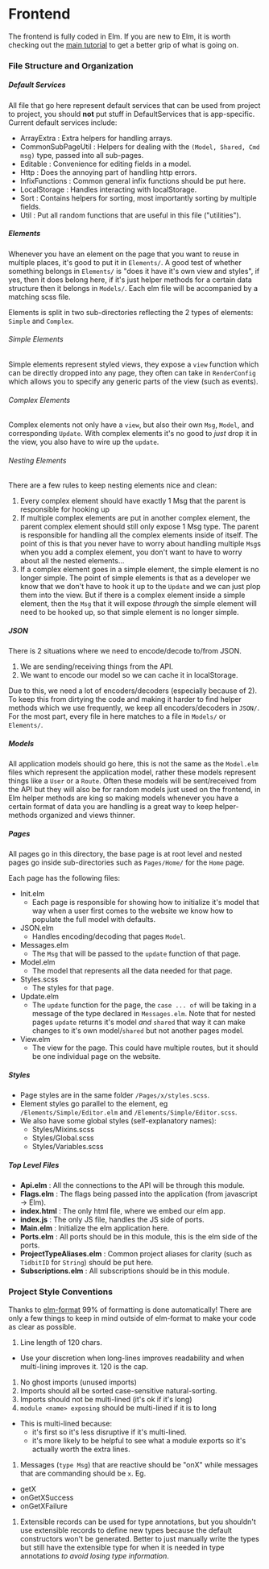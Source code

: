 # Frontend

The frontend is fully coded in Elm. If you are new to Elm, it is worth checking out the
[main tutorial](https://guide.elm-lang.org/) to get a better grip of what is going on.

### File Structure and Organization

##### Default Services

All file that go here represent default services that can be used from project to project, you should **not** put stuff
in DefaultServices that is app-specific. Current default services include:
- ArrayExtra : Extra helpers for handling arrays.
- CommonSubPageUtil : Helpers for dealing with the `(Model, Shared, Cmd msg)` type, passed into all sub-pages.
- Editable : Convenience for editing fields in a model.
- Http : Does the annoying part of handling http errors.
- InfixFunctions : Common general infix functions should be put here.
- LocalStorage : Handles interacting with localStorage.
- Sort : Contains helpers for sorting, most importantly sorting by multiple fields.
- Util : Put all random functions that are useful in this file ("utilities").

##### Elements

Whenever you have an element on the page that you want to reuse in multiple places, it's good to put it in `Elements/`.
A good test of whether something belongs in `Elements/` is "does it have it's own view and styles", if yes, then it does
belong here, if it's just helper methods for a certain data structure then it belongs in `Models/`. Each elm file will
be accompanied by a matching scss file.

Elements is split in two sub-directories reflecting the 2 types of elements: `Simple` and `Complex`.

###### Simple Elements

Simple elements represent styled views, they expose a `view` function which can be directly dropped into any page,
they often can take in `RenderConfig` which allows you to specify any generic parts of the view (such as events).

###### Complex Elements

Complex elements not only have a `view`, but also their own `Msg`, `Model`, and corresponding `Update`. With complex
elements it's no good to _just_ drop it in the view, you also have to wire up the `update`.

###### Nesting Elements

There are a few rules to keep nesting elements nice and clean:
1. Every complex element should have exactly 1 Msg that the parent is responsible for hooking up
1. If multiple complex elements are put in another complex element, the parent complex element should still only expose
   1 Msg type. The parent is responsible for handling all the complex elements inside of itself. The point of this is
   that you never have to worry about handling multiple `Msg`s when you add a complex element, you don't want to have to
   worry about all the nested elements...
1. If a complex element goes in a simple element, the simple element is no longer simple. The point of simple elements
   is that as a developer we know that we don't have to hook it up to the `Update` and we can just plop them into the
   view. But if there is a complex element inside a simple element, then the `Msg` that it will expose _through_ the
   simple element will need to be hooked up, so that simple element is no longer simple.

##### JSON

There is 2 situations where we need to encode/decode to/from JSON.

1. We are sending/receiving things from the API.
2. We want to encode our model so we can cache it in localStorage.

Due to this, we need a lot of encoders/decoders (especially because of 2). To keep this from dirtying the code and
making it harder to find helper methods which we use frequently, we keep all encoders/decoders in `JSON/`. For the most
part, every file in here matches to a file in `Models/` or `Elements/`.

##### Models

All application models should go here, this is not the same as the `Model.elm` files which represent the application
model, rather these models represent things like a `User` or a `Route`. Often these models will be sent/received from
the API but they will also be for random models just used on the frontend, in Elm helper methods are king so making
models whenever you have a certain format of data you are handling is a great way to keep helper-methods organized and
views thinner.

##### Pages

All pages go in this directory, the base page is at root level and nested pages go inside sub-directories such as
`Pages/Home/` for the `Home` page.

Each page has the following files:
- Init.elm
  - Each page is responsible for showing how to initialize it's model that way when a user first comes to the website we
    know how to populate the full model with defaults.
- JSON.elm
  - Handles encoding/decoding that pages `Model`.
- Messages.elm
  - The `Msg` that will be passed to the `update` function of that page.
- Model.elm
  - The model that represents all the data needed for that page.
- Styles.scss
  - The styles for that page.
- Update.elm
  - The `update` function for the page, the `case ... of` will be taking in a message of the type declared in
    `Messages.elm`. Note that for nested pages `update` returns it's model *and* `shared` that way it can make changes
    to it's own model/`shared` but not another pages model.
- View.elm
  - The view for the page. This could have multiple routes, but it should be one individual page on the website.

##### Styles

- Page styles are in the same folder `/Pages/x/styles.scss`.
- Element styles go parallel to the element, eg `/Elements/Simple/Editor.elm` and `/Elements/Simple/Editor.scss`.
- We also have some global styles (self-explanatory names):
  - Styles/Mixins.scss
  - Styles/Global.scss
  - Styles/Variables.scss

##### Top Level Files

- **Api.elm** :  All the connections to the API will be through this module.
- **Flags.elm** : The flags being passed into the application (from javascript -> Elm).
- **index.html** : The only html file, where we embed our elm app.
- **index.js** : The only JS file, handles the JS side of ports.
- **Main.elm** : Initialize the elm application here.
- **Ports.elm** : All ports should be in this module, this is the elm side of the ports.
- **ProjectTypeAliases.elm** : Common project aliases for clarity (such as `TidbitID` for `String`) should be put here.
- **Subscriptions.elm** : All subscriptions should be in this module.

### Project Style Conventions

Thanks to [elm-format](https://github.com/avh4/elm-format)
99% of formatting is done automatically! There are only a few things to keep
in mind outside of elm-format to make your code as clear as possible.

1. Line length of 120 chars.
  - Use your discretion when long-lines improves readability and when multi-lining improves it. 120 is the cap.
1. No ghost imports (unused imports)
1. Imports should all be sorted case-sensitive natural-sorting.
1. Imports should not be multi-lined (it's ok if it's long)
1. `module <name> exposing` should be multi-lined if it is to long
  - This is multi-lined because:
    - it's first so it's less disruptive if it's multi-lined.
    - it's more likely to be helpful to see what a module exports so it's
      actually worth the extra lines.
1. Messages (`type Msg`) that are reactive should be "onX" while messages that are commanding should be `x`. Eg.
  - getX
  - onGetXSuccess
  - onGetXFailure
1. Extensible records can be used for type annotations, but you shouldn't use extensible records to define new types
   because the default constructors won't be generated. Better to just manually write the types but still have the
   extensible type for when it is needed in type annotations *to avoid losing type information*.
